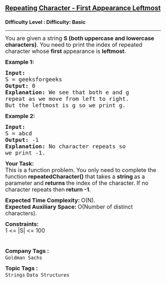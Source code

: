 <h2><a href="https://www.geeksforgeeks.org/problems/repeating-character-first-appearance-leftmost/1?page=2&category=Strings,python&difficulty=Basic&sortBy=accuracy">Repeating Character - First Appearance Leftmost</a></h2><h3>Difficulty Level : Difficulty: Basic</h3><hr><div class="problems_problem_content__Xm_eO"><p><span style="font-size: 18px;">You are given a string <strong>S (both uppercase and lowercase characters)</strong>. You need to print the index of </span><span style="font-size: 18px;">repeated character whose <strong>first </strong>appearance is <strong>leftmost</strong>.</span></p>
<p><strong><span style="font-size: 18px;">Example 1:</span></strong></p>
<pre><strong><span style="font-size: 18px;">Input:
</span></strong><span style="font-size: 18px;">S = geeksforgeeks
<strong>Output: </strong>0<strong>
Explanation: </strong>We see that both e and g
repeat as we move from left to right.
But the leftmost is g so we print g.</span>
</pre>
<p><strong><span style="font-size: 18px;">Example 2:</span></strong></p>
<pre><strong><span style="font-size: 18px;">Input:
</span></strong><span style="font-size: 18px;">S = abcd
<strong>Output: </strong>-1<strong>
Explanation: </strong>No character repeats so
we print -1.</span></pre>
<p><span style="font-size: 18px;"><strong>Your Task:</strong><br>This is a function problem. You only need to complete the function<strong> repeatedCharacter()&nbsp;</strong>that takes a&nbsp;<strong>string </strong>as a parameter and <strong>returns </strong>the index of the character. If no character repeats then<strong> return -1</strong>.</span></p>
<p><span style="font-size: 18px;"><strong>Expected Time Complexity:&nbsp;</strong>O(N).<br><strong>Expected Auxiliary Space:&nbsp;</strong>O(Number of distinct characters).</span></p>
<p><span style="font-size: 18px;"><strong>Constraints:</strong><br>1 &lt;= |S| &lt;= 100</span></p>
<p>&nbsp;</p></div><p><span style=font-size:18px><strong>Company Tags : </strong><br><code>Goldman Sachs</code>&nbsp;<br><p><span style=font-size:18px><strong>Topic Tags : </strong><br><code>Strings</code>&nbsp;<code>Data Structures</code>&nbsp;